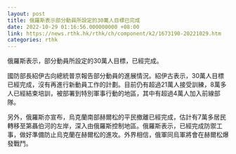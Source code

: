 ```yaml
---
layout: post
title: 俄羅斯表示部分動員所設定的30萬人目標已完成
date: 2022-10-29 01:16:56.000000000 +08:00
link: https://news.rthk.hk/rthk/ch/component/k2/1673190-20221029.htm
categories: rthk
---
```


俄羅斯表示，部分動員所設定的30萬人目標，已經完成。

國防部長紹伊古向總統普京報告部分動員的進展情況。紹伊古表示，30萬人目標已經完成，沒有再進行新動員工作的計劃。目前仍有超過21萬人接受訓練，8萬多人已經結束培訓，被部署到特別軍事行動的地區，其中有超過4萬人加入前線部隊。

另外，俄羅斯亦宣布，烏克蘭南部赫爾松的平民撤離已經完成，估計有7萬多居民轉移至第聶伯河的左岸，深入由俄羅斯控制地區。俄羅斯表示，已經完成防禦工事，做好準備防止烏克蘭在赫爾松的進攻。外界相信，俄軍同烏軍將會在赫爾松爆發戰鬥。
　
